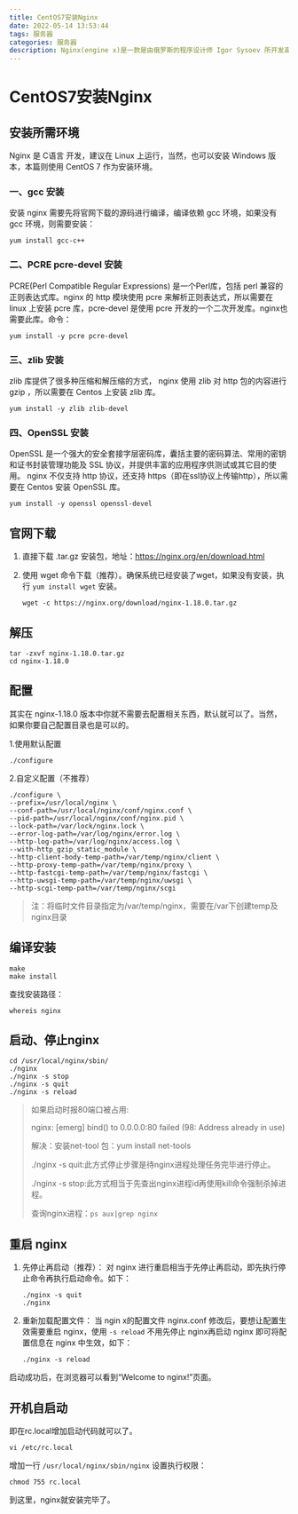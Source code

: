 ```yaml
---
title: CentOS7安装Nginx
date: 2022-05-14 13:53:44
tags: 服务器
categories: 服务器
description: Nginx(engine x)是一款是由俄罗斯的程序设计师 Igor Sysoev 所开发高性能的Web和反向代理服务器 ，也是一个 IMAP/POP3/SMTP 代理服务器。
---
```


# CentOS7安装Nginx

## 安装所需环境

Nginx 是 C语言 开发，建议在 Linux 上运行，当然，也可以安装 Windows 版本，本篇则使用 CentOS 7 作为安装环境。

### 一、gcc 安装
安装 nginx 需要先将官网下载的源码进行编译，编译依赖 gcc 环境，如果没有 gcc 环境，则需要安装：

```shell
yum install gcc-c++
```

### 二、PCRE pcre-devel 安装
PCRE(Perl Compatible Regular Expressions) 是一个Perl库，包括 perl 兼容的正则表达式库。nginx 的 http 模块使用 pcre 来解析正则表达式，所以需要在 linux 上安装 pcre 库，pcre-devel 是使用 pcre 开发的一个二次开发库。nginx也需要此库。命令：

```shell
yum install -y pcre pcre-devel
```

### 三、zlib 安装
zlib 库提供了很多种压缩和解压缩的方式， nginx 使用 zlib 对 http 包的内容进行 gzip ，所以需要在 Centos 上安装 zlib 库。

```shell
yum install -y zlib zlib-devel
```

### 四、OpenSSL 安装
OpenSSL 是一个强大的安全套接字层密码库，囊括主要的密码算法、常用的密钥和证书封装管理功能及 SSL 协议，并提供丰富的应用程序供测试或其它目的使用。
nginx 不仅支持 http 协议，还支持 https（即在ssl协议上传输http），所以需要在 Centos 安装 OpenSSL 库。

```shell
yum install -y openssl openssl-devel
```



## 官网下载

1. 直接下载 .tar.gz 安装包，地址：https://nginx.org/en/download.html

2. 使用 wget 命令下载（推荐）。确保系统已经安装了wget，如果没有安装，执行 `yum install wget` 安装。

   ```shell
   wget -c https://nginx.org/download/nginx-1.18.0.tar.gz
   ```



## 解压

```shell
tar -zxvf nginx-1.18.0.tar.gz
cd nginx-1.18.0
```



## 配置

其实在 nginx-1.18.0 版本中你就不需要去配置相关东西，默认就可以了。当然，如果你要自己配置目录也是可以的。

1.使用默认配置

```shell
./configure
```

2.自定义配置（不推荐）

```shell
./configure \
--prefix=/usr/local/nginx \
--conf-path=/usr/local/nginx/conf/nginx.conf \
--pid-path=/usr/local/nginx/conf/nginx.pid \
--lock-path=/var/lock/nginx.lock \
--error-log-path=/var/log/nginx/error.log \
--http-log-path=/var/log/nginx/access.log \
--with-http_gzip_static_module \
--http-client-body-temp-path=/var/temp/nginx/client \
--http-proxy-temp-path=/var/temp/nginx/proxy \
--http-fastcgi-temp-path=/var/temp/nginx/fastcgi \
--http-uwsgi-temp-path=/var/temp/nginx/uwsgi \
--http-scgi-temp-path=/var/temp/nginx/scgi
```

> 注：将临时文件目录指定为/var/temp/nginx，需要在/var下创建temp及nginx目录



## 编译安装
```shell
make
make install
```

查找安装路径：

```shell
whereis nginx
```



## 启动、停止nginx

```shell
cd /usr/local/nginx/sbin/
./nginx 
./nginx -s stop
./nginx -s quit
./nginx -s reload
```

> 如果启动时报80端口被占用:
>
> nginx: [emerg] bind() to 0.0.0.0:80 failed (98: Address already in use)
>
> 解决：安装net-tool 包：yum install net-tools
>
> ./nginx -s quit:此方式停止步骤是待nginx进程处理任务完毕进行停止。
>
> ./nginx -s stop:此方式相当于先查出nginx进程id再使用kill命令强制杀掉进程。
>
> 查询nginx进程：`ps aux|grep nginx`



## 重启 nginx

1. 先停止再启动（推荐）：
   对 nginx 进行重启相当于先停止再启动，即先执行停止命令再执行启动命令。如下：

   ```shell
   ./nginx -s quit
   ./nginx
   ```

2. 重新加载配置文件：
   当 ngin x的配置文件 nginx.conf 修改后，要想让配置生效需要重启 nginx，使用 `-s reload` 不用先停止 nginx再启动 nginx 即可将配置信息在 nginx 中生效，如下：

   ```shell
   ./nginx -s reload
   ```

启动成功后，在浏览器可以看到“Welcome to nginx!”页面。



## 开机自启动
即在rc.local增加启动代码就可以了。

```shell
vi /etc/rc.local
```

增加一行 `/usr/local/nginx/sbin/nginx`
设置执行权限：

```shell
chmod 755 rc.local
```



到这里，nginx就安装完毕了。
